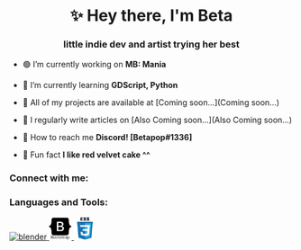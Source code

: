 <h1 align="center">✨ Hey there, I'm Beta</h1>
<h3 align="center">little indie dev and artist trying her best</h3>

- 🟢 I’m currently working on **MB: Mania**

- 🌱 I’m currently learning **GDScript, Python**

- 🌻 All of my projects are available at [Coming soon...](Coming soon...)

- 📝 I regularly write articles on [Also Coming soon...](Also Coming soon...)

- 🦋 How to reach me **Discord! [Betapop#1336]**

- 🎨 Fun fact **I like red velvet cake ^^**

<h3 align="left">Connect with me:</h3>
<p align="left">
</p>

<h3 align="left">Languages and Tools:</h3>
<p align="left"> <a href="https://www.blender.org/" target="_blank" rel="noreferrer"> <img src="https://download.blender.org/branding/community/blender_community_badge_white.svg" alt="blender" width="40" height="40"/> </a> <a href="https://getbootstrap.com" target="_blank" rel="noreferrer"> <img src="https://raw.githubusercontent.com/devicons/devicon/master/icons/bootstrap/bootstrap-plain-wordmark.svg" alt="bootstrap" width="40" height="40"/> </a> <a href="https://www.w3schools.com/css/" target="_blank" rel="noreferrer"> <img src="https://raw.githubusercontent.com/devicons/devicon/master/icons/css3/css3-original-wordmark.svg" alt="css3" width="40" height="40"/> </a> </p>
